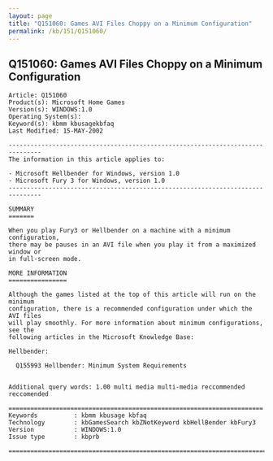 ```yaml
---
layout: page
title: "Q151060: Games AVI Files Choppy on a Minimum Configuration"
permalink: /kb/151/Q151060/
---
```


## Q151060: Games AVI Files Choppy on a Minimum Configuration

	Article: Q151060
	Product(s): Microsoft Home Games
	Version(s): WINDOWS:1.0
	Operating System(s): 
	Keyword(s): kbmm kbusagekbfaq
	Last Modified: 15-MAY-2002
	
	-------------------------------------------------------------------------------
	The information in this article applies to:
	
	- Microsoft Hellbender for Windows, version 1.0 
	- Microsoft Fury 3 for Windows, version 1.0 
	-------------------------------------------------------------------------------
	
	SUMMARY
	=======
	
	When you play Fury3 or Hellbender on a machine with a minimum configuration,
	there may be pauses in an AVI file when you play it from a maximized window or
	in full-screen mode.
	
	MORE INFORMATION
	================
	
	Although the games listed at the top of this article will run on the minimum
	configuration, there is a recommended configuration under which the AVI files
	will play smoothly. For more information about minimum configurations, see the
	following articles in the Microsoft Knowledge Base:
	
	Hellbender:
	
	  Q155993 Hellbender: Minimum System Requirements
	
	
	Additional query words: 1.00 multi media multi-media reccommended reccomended
	
	======================================================================
	Keywords          : kbmm kbusage kbfaq
	Technology        : kbGamesSearch kbZNotKeyword kbHellBender kbFury3
	Version           : WINDOWS:1.0
	Issue type        : kbprb
	
	=============================================================================
	
